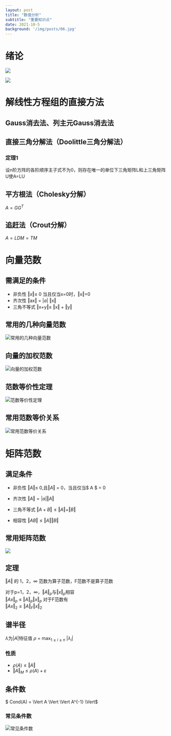 ```yaml
---
layout: post
title: "数值分析"
subtitle: "重要知识点"
date: 2021-10-5
background: '/img/posts/06.jpg'
---
```

# 绪论
![](/img/posts/note_1.PNG)

![](/img/posts/note_2.PNG)

# 解线性方程组的直接方法
## Gauss消去法、列主元Gauss消去法
## 直接三角分解法（Doolittle三角分解法）
### 定理1
设n阶方阵的各阶顺序主子式不为0，则存在唯一的单位下三角矩阵L和上三角矩阵U使A=LU
## 平方根法（Cholesky分解）
$A = GG^{T}$
## 追赶法（Crout分解）
$A = LDM = TM$
# 向量范数  
## 需满足的条件
- 非负性
$\Vert x \Vert \leq$  0 当且仅当x=0时，$\Vert$x$\Vert$=0
-  齐次性
$\Vert$ax$\Vert$ = $|a|$ $\Vert$x$\Vert$
- 三角不等式
$\Vert$x+y$\Vert \ge$ $\Vert$x$\Vert$ + $\Vert$y$\Vert$
## 常用的几种向量范数
![常用的几种向量范数](/img/posts/note_3.png)

## 向量的加权范数  

![向量的加权范数](/img/posts/note_4.png)

## 范数等价性定理

![范数等价性定理](/img/posts/note_5.png)

## 常用范数等价关系
![常用范数等价关系](/img/posts/note_6.png)

# 矩阵范数
## 满足条件
- 非负性
$\Vert A \Vert \leq$  0,且$\Vert A \Vert$ = 0，当且仅当$ A $ = 0  

  

- 齐次性
$\Vert A \Vert = |a| \Vert A \Vert$

  

- 三角不等式
$\Vert A+B \Vert \leq \Vert A \Vert + \Vert B \Vert$    

  

- 相容性
$\Vert AB \Vert \leq \Vert A \Vert \Vert B \Vert$    
## 常用矩阵范数  
![](/img/posts/note_7.png)

## 定理  
$\Vert A \Vert$ 的 1，2，$\infty$ 范数为算子范数，F范数不是算子范数

对于p=1，2，$\infty$，$\Vert A \Vert_{p}$与$\Vert x \Vert_{p}$相容  
$\Vert Ax \Vert_{p}$ $\leq$ $\Vert A \Vert_{p} \Vert x \Vert_{p}$
对于F范数有  
$\Vert Ax \Vert_{2} \leq \Vert A \Vert_{F} \Vert x \Vert_{2}$

## 谱半径  
$\lambda$为$|A|$特征值 
$\rho$ = $\max_{1 \leq i \leq n}$ $|\lambda_{i}|$

### 性质
- $\rho (A) \leq \Vert A \Vert$
- $\Vert A \Vert_{M} \leq \rho(A) + \varepsilon$

## 条件数
$ Cond(A) = \Vert A \Vert \Vert A^{-1} \Vert$
### 常见条件数
![常见条件数](/img/posts/note_8.png)

